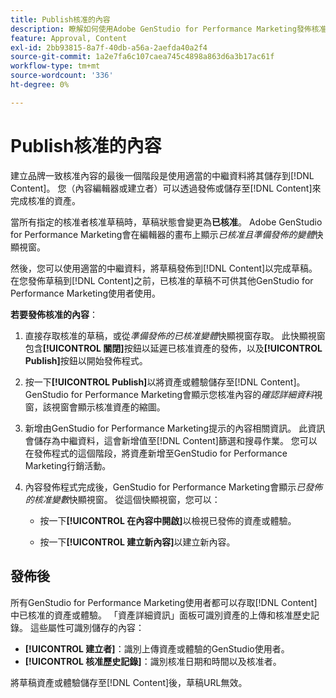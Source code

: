 ```yaml
---
title: Publish核准的內容
description: 瞭解如何使用Adobe GenStudio for Performance Marketing發佈核准的內容。
feature: Approval, Content
exl-id: 2bb93815-8a7f-40db-a56a-2aefda40a2f4
source-git-commit: 1a2e7fa6c107caea745c4898a863d6a3b17ac61f
workflow-type: tm+mt
source-wordcount: '336'
ht-degree: 0%

---
```


# Publish核准的內容

建立品牌一致核准內容的最後一個階段是使用適當的中繼資料將其儲存到[!DNL Content]。 您（內容編輯器或建立者）可以透過發佈或儲存至[!DNL Content]來完成核准的資產。

當所有指定的核准者核准草稿時，草稿狀態會變更為&#x200B;**已核准**。 Adobe GenStudio for Performance Marketing會在編輯器的畫布上顯示&#x200B;_已核准且準備發佈的變體_&#x200B;快顯視窗。

然後，您可以使用適當的中繼資料，將草稿發佈到[!DNL Content]以完成草稿。 在您發佈草稿到[!DNL Content]之前，已核准的草稿不可供其他GenStudio for Performance Marketing使用者使用。

**若要發佈核准的內容**：

1. 直接存取核准的草稿，或從&#x200B;_準備發佈的已核准變體_&#x200B;快顯視窗存取。 此快顯視窗包含&#x200B;**[!UICONTROL 關閉]**&#x200B;按鈕以延遲已核准資產的發佈，以及&#x200B;**[!UICONTROL Publish]**&#x200B;按鈕以開始發佈程式。

1. 按一下&#x200B;**[!UICONTROL Publish]**&#x200B;以將資產或體驗儲存至[!DNL Content]。 GenStudio for Performance Marketing會顯示您核准內容的&#x200B;_確認詳細資料_&#x200B;視窗，該視窗會顯示核准資產的縮圖。

1. 新增由GenStudio for Performance Marketing提示的內容相關資訊。 此資訊會儲存為中繼資料，這會新增值至[!DNL Content]篩選和搜尋作業。 您可以在發佈程式的這個階段，將資產新增至GenStudio for Performance Marketing行銷活動。

1. 內容發佈程式完成後，GenStudio for Performance Marketing會顯示&#x200B;_已發佈的核准變數_&#x200B;快顯視窗。 從這個快顯視窗，您可以：

   * 按一下&#x200B;**[!UICONTROL 在內容中開啟]**&#x200B;以檢視已發佈的資產或體驗。

   * 按一下&#x200B;**[!UICONTROL 建立新內容]**&#x200B;以建立新內容。

## 發佈後

所有GenStudio for Performance Marketing使用者都可以存取[!DNL Content]中已核准的資產或體驗。 「資產詳細資訊」面板可識別資產的上傳和核准歷史記錄。 這些屬性可識別儲存的內容：

* **[!UICONTROL 建立者]**：識別上傳資產或體驗的GenStudio使用者。
* **[!UICONTROL 核准歷史記錄]**：識別核准日期和時間以及核准者。

將草稿資產或體驗儲存至[!DNL Content]後，草稿URL無效。
